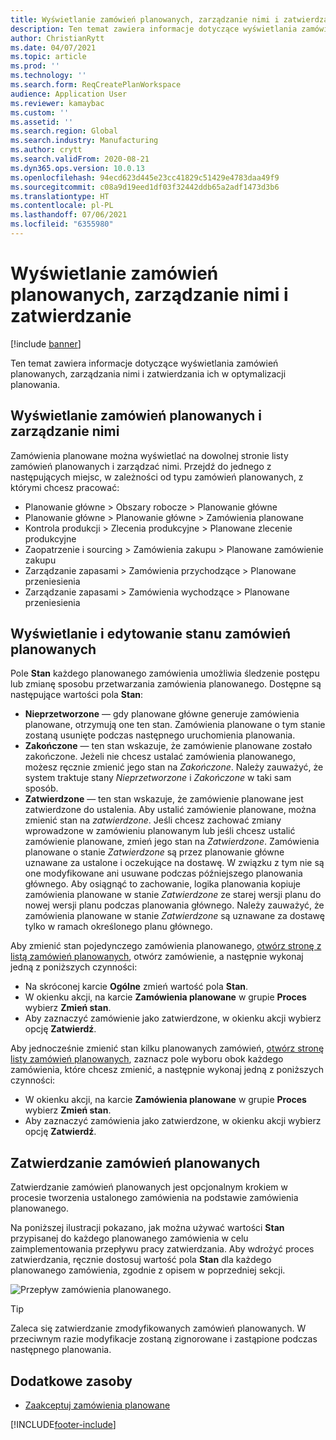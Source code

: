 ```yaml
---
title: Wyświetlanie zamówień planowanych, zarządzanie nimi i zatwierdzanie
description: Ten temat zawiera informacje dotyczące wyświetlania zamówień planowanych, zarządzania nimi i zatwierdzania ich w optymalizacji planowania.
author: ChristianRytt
ms.date: 04/07/2021
ms.topic: article
ms.prod: ''
ms.technology: ''
ms.search.form: ReqCreatePlanWorkspace
audience: Application User
ms.reviewer: kamaybac
ms.custom: ''
ms.assetid: ''
ms.search.region: Global
ms.search.industry: Manufacturing
ms.author: crytt
ms.search.validFrom: 2020-08-21
ms.dyn365.ops.version: 10.0.13
ms.openlocfilehash: 94ecd623d445e23cc41829c51429e4783daa49f9
ms.sourcegitcommit: c08a9d19eed1df03f32442ddb65a2adf1473d3b6
ms.translationtype: HT
ms.contentlocale: pl-PL
ms.lasthandoff: 07/06/2021
ms.locfileid: "6355980"
---
```

# <a name="view-manage-and-approve-planned-orders"></a>Wyświetlanie zamówień planowanych, zarządzanie nimi i zatwierdzanie

[!include [banner](../../includes/banner.md)]

Ten temat zawiera informacje dotyczące wyświetlania zamówień planowanych, zarządzania nimi i zatwierdzania ich w optymalizacji planowania.

## <a name="view-and-manage-planned-orders"></a><a name="view-planned-orders"></a>Wyświetlanie zamówień planowanych i zarządzanie nimi

Zamówienia planowane można wyświetlać na dowolnej stronie listy zamówień planowanych i zarządzać nimi. Przejdź do jednego z następujących miejsc, w zależności od typu zamówień planowanych, z którymi chcesz pracować:

- Planowanie główne \> Obszary robocze \> Planowanie główne
- Planowanie główne \> Planowanie główne \> Zamówienia planowane
- Kontrola produkcji \> Zlecenia produkcyjne \> Planowane zlecenie produkcyjne
- Zaopatrzenie i sourcing \> Zamówienia zakupu \> Planowane zamówienie zakupu
- Zarządzanie zapasami \> Zamówienia przychodzące \> Planowane przeniesienia
- Zarządzanie zapasami \> Zamówienia wychodzące \> Planowane przeniesienia

## <a name="view-and-edit-the-status-of-planned-orders"></a>Wyświetlanie i edytowanie stanu zamówień planowanych

Pole **Stan** każdego planowanego zamówienia umożliwia śledzenie postępu lub zmianę sposobu przetwarzania zamówienia planowanego. Dostępne są następujące wartości pola **Stan**:

- **Nieprzetworzone** — gdy planowane główne generuje zamówienia planowane, otrzymują one ten stan. Zamówienia planowane o tym stanie zostaną usunięte podczas następnego uruchomienia planowania.
- **Zakończone** — ten stan wskazuje, że zamówienie planowane zostało zakończone. Jeżeli nie chcesz ustalać zamówienia planowanego, możesz ręcznie zmienić jego stan na *Zakończone*. Należy zauważyć, że system traktuje stany *Nieprzetworzone* i *Zakończone* w taki sam sposób.
- **Zatwierdzone** — ten stan wskazuje, że zamówienie planowane jest zatwierdzone do ustalenia. Aby ustalić zamówienie planowane, można zmienić stan na *zatwierdzone*. Jeśli chcesz zachować zmiany wprowadzone w zamówieniu planowanym lub jeśli chcesz ustalić zamówienie planowane, zmień jego stan na *Zatwierdzone*. Zamówienia planowane o stanie *Zatwierdzone* są przez planowanie główne uznawane za ustalone i oczekujące na dostawę. W związku z tym nie są one modyfikowane ani usuwane podczas późniejszego planowania głównego. Aby osiągnąć to zachowanie, logika planowania kopiuje zamówienia planowane w stanie *Zatwierdzone* ze starej wersji planu do nowej wersji planu podczas planowania głównego. Należy zauważyć, że zamówienia planowane w stanie *Zatwierdzone* są uznawane za dostawę tylko w ramach określonego planu głównego.

Aby zmienić stan pojedynczego zamówienia planowanego, [otwórz stronę z listą zamówień planowanych](#view-planned-orders), otwórz zamówienie, a następnie wykonaj jedną z poniższych czynności:

- Na skróconej karcie **Ogólne** zmień wartość pola **Stan**.
- W okienku akcji, na karcie **Zamówienia planowane** w grupie **Proces** wybierz **Zmień stan**.
- Aby zaznaczyć zamówienie jako zatwierdzone, w okienku akcji wybierz opcję **Zatwierdź**.

Aby jednocześnie zmienić stan kilku planowanych zamówień, [otwórz stronę listy zamówień planowanych](#view-planned-orders), zaznacz pole wyboru obok każdego zamówienia, które chcesz zmienić, a następnie wykonaj jedną z poniższych czynności:

- W okienku akcji, na karcie **Zamówienia planowane** w grupie **Proces** wybierz **Zmień stan**.
- Aby zaznaczyć zamówienia jako zatwierdzone, w okienku akcji wybierz opcję **Zatwierdź**.

## <a name="approve-planned-orders"></a>Zatwierdzanie zamówień planowanych

Zatwierdzanie zamówień planowanych jest opcjonalnym krokiem w procesie tworzenia ustalonego zamówienia na podstawie zamówienia planowanego.

Na poniższej ilustracji pokazano, jak można używać wartości **Stan** przypisanej do każdego planowanego zamówienia w celu zaimplementowania przepływu pracy zatwierdzania. Aby wdrożyć proces zatwierdzania, ręcznie dostosuj wartość pola **Stan** dla każdego planowanego zamówienia, zgodnie z opisem w poprzedniej sekcji.

![Przepływ zamówienia planowanego.](media/approved-planned-orders-1.png)

> [!TIP]
> Zaleca się zatwierdzanie zmodyfikowanych zamówień planowanych. W przeciwnym razie modyfikacje zostaną zignorowane i zastąpione podczas następnego planowania.

## <a name="additional-resources"></a>Dodatkowe zasoby

- [Zaakceptuj zamówienia planowane](planned-order-firming.md)

[!INCLUDE[footer-include](../../../includes/footer-banner.md)]
